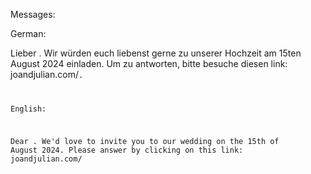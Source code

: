 Messages:


German:

Lieber <name>. Wir würden euch liebenst gerne zu unserer Hochzeit am 15ten August 2024 einladen. Um zu antworten, bitte besuche diesen link: joandjulian.com/<code>.

English:

Dear <name>. We'd love to invite you to our wedding on the 15th of August 2024. Please answer by clicking on this link: joandjulian.com/<code>